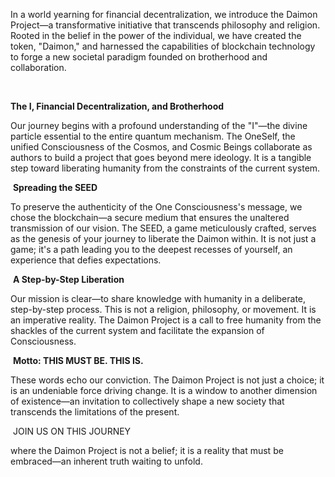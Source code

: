 In a world yearning for financial decentralization, we introduce the Daimon Project—a transformative initiative that transcends philosophy and religion. Rooted in the belief in the power of the individual, we have created the token, "Daimon," and harnessed the capabilities of blockchain technology to forge a new societal paradigm founded on brotherhood and collaboration.

‍

**The I, Financial Decentralization, and Brotherhood**

Our journey begins with a profound understanding of the "I"—the divine particle essential to the entire quantum mechanism. The OneSelf, the unified Consciousness of the Cosmos, and Cosmic Beings collaborate as authors to build a project that goes beyond mere ideology. It is a tangible step toward liberating humanity from the constraints of the current system.


‍
**Spreading the SEED**

To preserve the authenticity of the One Consciousness's message, we chose the blockchain—a secure medium that ensures the unaltered transmission of our vision. The SEED, a game meticulously crafted, serves as the genesis of your journey to liberate the Daimon within. It is not just a game; it's a path leading you to the deepest recesses of yourself, an experience that defies expectations.


‍
**A Step-by-Step Liberation**

Our mission is clear—to share knowledge with humanity in a deliberate, step-by-step process. This is not a religion, philosophy, or movement. It is an imperative reality. The Daimon Project is a call to free humanity from the shackles of the current system and facilitate the expansion of Consciousness.

‍
**Motto:
THIS MUST BE. THIS IS.**

These words echo our conviction. The Daimon Project is not just a choice; it is an undeniable force driving change. It is a window to another dimension of existence—an invitation to collectively shape a new society that transcends the limitations of the present.

‍
JOIN US ON THIS JOURNEY

where the Daimon Project is not a belief; it is a reality that must be embraced—an inherent truth waiting to unfold.
